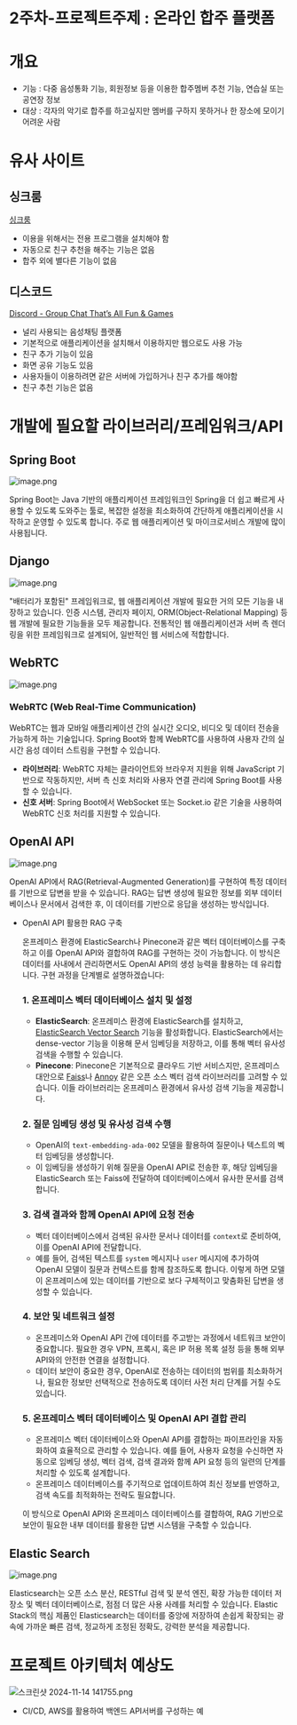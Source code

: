 # 2주차-프로젝트주제 : 온라인 합주 플랫폼

# 개요

- 기능 : 다중 음성통화 기능, 회원정보 등을 이용한 합주멤버 추천 기능, 연습실 또는 공연장 정보
- 대상 : 각자의 악기로 합주를 하고싶지만 멤버를 구하지 못하거나 한 장소에 모이기 어려운 사람

# 유사 사이트

## 싱크룸

[싱크룸](https://syncroom.yamaha.com/global/index_ko.html)

- 이용을 위해서는 전용 프로그램을 설치해야 함
- 자동으로 친구 추천을 해주는 기능은 없음
- 합주 외에 별다른 기능이 없음

## 디스코드

[Discord - Group Chat That’s All Fun & Games](https://discord.com/)

- 널리 사용되는 음성채팅 플랫폼
- 기본적으로 애플리케이션을 설치해서 이용하지만 웹으로도 사용 가능
- 친구 추가 기능이 있음
- 화면 공유 기능도 있음
- 사용자들이 이용하려면 같은 서버에 가입하거나 친구 추가를 해야함
- 친구 추천 기능은 없음

# 개발에 필요할 라이브러리/프레임워크/API

## Spring Boot

![image.png](image.png)

Spring Boot는 Java 기반의 애플리케이션 프레임워크인 Spring을 더 쉽고 빠르게 사용할 수 있도록 도와주는 툴로, 복잡한 설정을 최소화하여 간단하게 애플리케이션을 시작하고 운영할 수 있도록 합니다. 주로 웹 애플리케이션 및 마이크로서비스 개발에 많이 사용됩니다.

## Django

![image.png](image%201.png)

"배터리가 포함된" 프레임워크로, 웹 애플리케이션 개발에 필요한 거의 모든 기능을 내장하고 있습니다. 인증 시스템, 관리자 페이지, ORM(Object-Relational Mapping) 등 웹 개발에 필요한 기능들을 모두 제공합니다. 전통적인 웹 애플리케이션과 서버 측 렌더링을 위한 프레임워크로 설계되어, 일반적인 웹 서비스에 적합합니다.

## WebRTC

![image.png](image%202.png)

### WebRTC (Web Real-Time Communication)

WebRTC는 웹과 모바일 애플리케이션 간의 실시간 오디오, 비디오 및 데이터 전송을 가능하게 하는 기술입니다. Spring Boot와 함께 WebRTC를 사용하여 사용자 간의 실시간 음성 데이터 스트림을 구현할 수 있습니다.

- **라이브러리**: WebRTC 자체는 클라이언트와 브라우저 지원을 위해 JavaScript 기반으로 작동하지만, 서버 측 신호 처리와 사용자 연결 관리에 Spring Boot를 사용할 수 있습니다.
- **신호 서버**: Spring Boot에서 WebSocket 또는 Socket.io 같은 기술을 사용하여 WebRTC 신호 처리를 지원할 수 있습니다.

## OpenAI API

![image.png](image%203.png)

OpenAI API에서 RAG(Retrieval-Augmented Generation)를 구현하여 특정 데이터를 기반으로 답변을 받을 수 있습니다. RAG는 답변 생성에 필요한 정보를 외부 데이터베이스나 문서에서 검색한 후, 이 데이터를 기반으로 응답을 생성하는 방식입니다.

- OpenAI API 활용한 RAG 구축
    
    온프레미스 환경에 ElasticSearch나 Pinecone과 같은 벡터 데이터베이스를 구축하고 이를 OpenAI API와 결합하여 RAG를 구현하는 것이 가능합니다. 이 방식은 데이터를 사내에서 관리하면서도 OpenAI API의 생성 능력을 활용하는 데 유리합니다. 구현 과정을 단계별로 설명하겠습니다:
    
    ### 1. **온프레미스 벡터 데이터베이스 설치 및 설정**
    
    - **ElasticSearch**: 온프레미스 환경에 ElasticSearch를 설치하고, [ElasticSearch Vector Search](https://www.elastic.co/guide/en/elasticsearch/reference/current/dense-vector.html) 기능을 활성화합니다. ElasticSearch에서는 dense-vector 기능을 이용해 문서 임베딩을 저장하고, 이를 통해 벡터 유사성 검색을 수행할 수 있습니다.
    - **Pinecone**: Pinecone은 기본적으로 클라우드 기반 서비스지만, 온프레미스 대안으로 [Faiss](https://github.com/facebookresearch/faiss)나 [Annoy](https://github.com/spotify/annoy) 같은 오픈 소스 벡터 검색 라이브러리를 고려할 수 있습니다. 이들 라이브러리는 온프레미스 환경에서 유사성 검색 기능을 제공합니다.
    
    ### 2. **질문 임베딩 생성 및 유사성 검색 수행**
    
    - OpenAI의 `text-embedding-ada-002` 모델을 활용하여 질문이나 텍스트의 벡터 임베딩을 생성합니다.
    - 이 임베딩을 생성하기 위해 질문을 OpenAI API로 전송한 후, 해당 임베딩을 ElasticSearch 또는 Faiss에 전달하여 데이터베이스에서 유사한 문서를 검색합니다.
    
    ### 3. **검색 결과와 함께 OpenAI API에 요청 전송**
    
    - 벡터 데이터베이스에서 검색된 유사한 문서나 데이터를 `context`로 준비하여, 이를 OpenAI API에 전달합니다.
    - 예를 들어, 검색된 텍스트를 `system` 메시지나 `user` 메시지에 추가하여 OpenAI 모델이 질문과 컨텍스트를 함께 참조하도록 합니다. 이렇게 하면 모델이 온프레미스에 있는 데이터를 기반으로 보다 구체적이고 맞춤화된 답변을 생성할 수 있습니다.
    
    ### 4. **보안 및 네트워크 설정**
    
    - 온프레미스와 OpenAI API 간에 데이터를 주고받는 과정에서 네트워크 보안이 중요합니다. 필요한 경우 VPN, 프록시, 혹은 IP 허용 목록 설정 등을 통해 외부 API와의 안전한 연결을 설정합니다.
    - 데이터 보안이 중요한 경우, OpenAI로 전송하는 데이터의 범위를 최소화하거나, 필요한 정보만 선택적으로 전송하도록 데이터 사전 처리 단계를 거칠 수도 있습니다.
    
    ### 5. **온프레미스 벡터 데이터베이스 및 OpenAI API 결합 관리**
    
    - 온프레미스 벡터 데이터베이스와 OpenAI API를 결합하는 파이프라인을 자동화하여 효율적으로 관리할 수 있습니다. 예를 들어, 사용자 요청을 수신하면 자동으로 임베딩 생성, 벡터 검색, 검색 결과와 함께 API 요청 등의 일련의 단계를 처리할 수 있도록 설계합니다.
    - 온프레미스 데이터베이스를 주기적으로 업데이트하여 최신 정보를 반영하고, 검색 속도를 최적화하는 전략도 필요합니다.
    
    이 방식으로 OpenAI API와 온프레미스 데이터베이스를 결합하여, RAG 기반으로 보안이 필요한 내부 데이터를 활용한 답변 시스템을 구축할 수 있습니다.
    

## Elastic Search

![image.png](image%204.png)

Elasticsearch는 오픈 소스 분산, RESTful 검색 및 분석 엔진, 확장 가능한 데이터 저장소 및 벡터 데이터베이스로, 점점 더 많은 사용 사례를 처리할 수 있습니다. Elastic Stack의 핵심 제품인 Elasticsearch는 데이터를 중앙에 저장하여 손쉽게 확장되는 광속에 가까운 빠른 검색, 정교하게 조정된 정확도, 강력한 분석을 제공합니다.

# 프로젝트 아키텍처 예상도

![스크린샷 2024-11-14 141755.png](%25EC%258A%25A4%25ED%2581%25AC%25EB%25A6%25B0%25EC%2583%25B7_2024-11-14_141755.png)

- CI/CD, AWS를 활용하여 백엔드 API서버를 구성하는 예